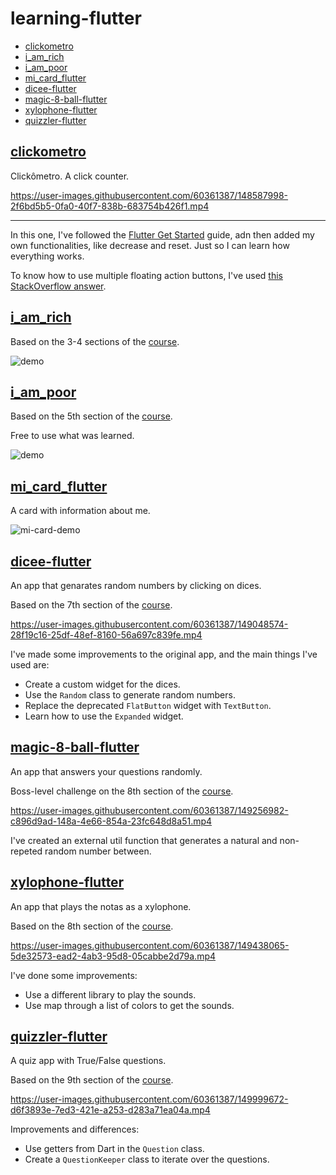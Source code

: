 # learning-flutter

- [clickometro](#clickometro)
- [i_am_rich](#i_am_rich)
- [i_am_poor](#i_am_poor)
- [mi_card_flutter](#mi_card_flutter)
- [dicee-flutter](#dicee-flutter)
- [magic-8-ball-flutter](#magic-8-ball-flutter)
- [xylophone-flutter](#xylophone-flutter)
- [quizzler-flutter](#quizzler-flutter)

## [clickometro](./clickometro)

Clickômetro. A click counter.

https://user-images.githubusercontent.com/60361387/148587998-2f6bd5b5-0fa0-40f7-838b-683754b426f1.mp4

---

In this one, I've followed the [Flutter Get Started](https://docs.flutter.dev/get-started) guide, adn then added my own functionalities, like decrease and reset. Just so I can learn how everything works.

To know how to use multiple floating action buttons, I've used [this StackOverflow answer](https://stackoverflow.com/a/56755121/12534588).

## [i_am_rich](./i_am_rich)

Based on the 3-4 sections of the [course](https://www.udemy.com/course/flutter-bootcamp-with-dart).

![demo](https://i.ibb.co/k8QQmGC/image.png)

## [i_am_poor](./i_am_poor)

Based on the 5th section of the [course](https://www.udemy.com/course/flutter-bootcamp-with-dart).

Free to use what was learned.

![demo](https://i.ibb.co/pdqRmJP/i-am-poor-demo.png)

## [mi_card_flutter](./mi_card_flutter)

A card with information about me.

![mi-card-demo](https://user-images.githubusercontent.com/60361387/148853173-c476b77e-8e64-4e8f-8864-8cd5231fa96f.png)

## [dicee-flutter](./dicee-flutter)

An app that genarates random numbers by clicking on dices.

Based on the 7th section of the [course](https://www.udemy.com/course/flutter-bootcamp-with-dart).

https://user-images.githubusercontent.com/60361387/149048574-28f19c16-25df-48ef-8160-56a697c839fe.mp4

I've made some improvements to the original app, and the main things I've used are:

- Create a custom widget for the dices.
- Use the `Random` class to generate random numbers.
- Replace the deprecated `FlatButton` widget with `TextButton`.
- Learn how to use the `Expanded` widget.

## [magic-8-ball-flutter](./magic-8-ball-flutter)

An app that answers your questions randomly.

Boss-level challenge on the 8th section of the [course](https://www.udemy.com/course/flutter-bootcamp-with-dart).

https://user-images.githubusercontent.com/60361387/149256982-c896d9ad-148a-4e66-854a-23fc648d8a51.mp4

I've created an external util function that generates a natural and non-repeted random number between.

## [xylophone-flutter](./xylophone-flutter)

An app that plays the notas as a xylophone.

Based on the 8th section of the [course](https://www.udemy.com/course/flutter-bootcamp-with-dart).

https://user-images.githubusercontent.com/60361387/149438065-5de32573-ead2-4ab3-95d8-05cabbe2d79a.mp4

I've done some improvements:
- Use a different library to play the sounds.
- Use map through a list of colors to get the sounds.

## [quizzler-flutter](./quizzler-flutter)

A quiz app with True/False questions.

Based on the 9th section of the [course](https://www.udemy.com/course/flutter-bootcamp-with-dart).

https://user-images.githubusercontent.com/60361387/149999672-d6f3893e-7ed3-421e-a253-d283a71ea04a.mp4

Improvements and differences:
- Use getters from Dart in the `Question` class.
- Create a `QuestionKeeper` class to iterate over the questions.
